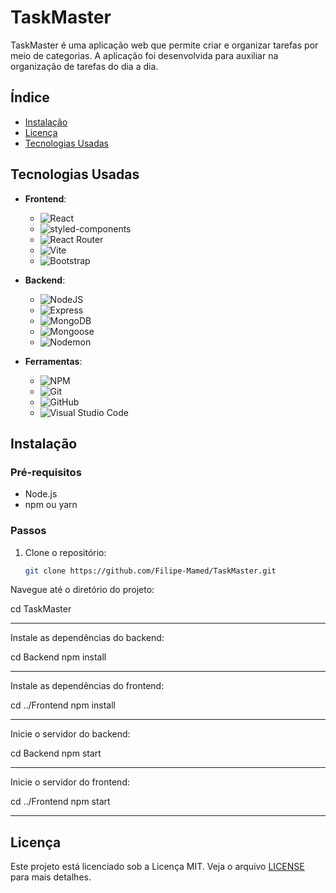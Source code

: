 # TaskMaster

TaskMaster é uma aplicação web que permite criar e organizar tarefas por meio de categorias. A aplicação foi desenvolvida para auxiliar na organização de tarefas do dia a dia.

## Índice

- [Instalação](#instalação)
- [Licença](#licença)
- [Tecnologias Usadas](#tecnologias-usadas)

## Tecnologias Usadas

- **Frontend**:
  - ![React](https://img.shields.io/badge/react-%2320232a.svg?style=for-the-badge&logo=react&logoColor=%2361DAFB)
  - ![styled-components](https://img.shields.io/badge/styledcomponents-DB7093.svg?style=for-the-badge&logo=styled-components&logoColor=white)
  - ![React Router](https://img.shields.io/badge/React%20Router-CA4245.svg?style=for-the-badge&logo=React-Router&logoColor=white)
  - ![Vite](https://img.shields.io/badge/vite-%23646CFF.svg?style=for-the-badge&logo=vite&logoColor=white)
  - ![Bootstrap](https://img.shields.io/badge/bootstrap-%238511FA.svg?style=for-the-badge&logo=bootstrap&logoColor=white)

- **Backend**:
  - ![NodeJS](https://img.shields.io/badge/node.js-6DA55F?style=for-the-badge&logo=node.js&logoColor=white)
  - ![Express](https://img.shields.io/badge/Express-000000.svg?style=for-the-badge&logo=Express&logoColor=white)
  - ![MongoDB](https://img.shields.io/badge/MongoDB-%234ea94b.svg?style=for-the-badge&logo=mongodb&logoColor=white)
  - ![Mongoose](https://img.shields.io/badge/Mongoose-880000.svg?style=for-the-badge&logo=Mongoose&logoColor=white)
  - ![Nodemon](https://img.shields.io/badge/NODEMON-%23323330.svg?style=for-the-badge&logo=nodemon&logoColor=%BBDEAD)

- **Ferramentas**:
  - ![NPM](https://img.shields.io/badge/NPM-%23CB3837.svg?style=for-the-badge&logo=npm&logoColor=white)
  - ![Git](https://img.shields.io/badge/git-%23F05033.svg?style=for-the-badge&logo=git&logoColor=white)
  - ![GitHub](https://img.shields.io/badge/github-%23121011.svg?style=for-the-badge&logo=github&logoColor=white)
  - ![Visual Studio Code](https://img.shields.io/badge/Visual%20Studio%20Code-0078d7.svg?style=for-the-badge&logo=visual-studio-code&logoColor=white)

## Instalação

### Pré-requisitos

- Node.js
- npm ou yarn

### Passos

1. Clone o repositório:
   ```bash
   git clone https://github.com/Filipe-Mamed/TaskMaster.git
Navegue até o diretório do projeto: 

cd TaskMaster
<hr/>

Instale as dependências do backend:

cd Backend
npm install
<hr/>

Instale as dependências do frontend:

cd ../Frontend
npm install
<hr/>

Inicie o servidor do backend:

cd Backend
npm start
<hr/>

Inicie o servidor do frontend:

cd ../Frontend
npm start
<hr/>

## Licença

Este projeto está licenciado sob a Licença MIT. Veja o arquivo [LICENSE](LICENSE) para mais detalhes.



